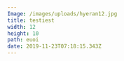 ```yaml
---
Image: /images/uploads/hyeran12.jpg
title: testiest
width: 12
height: 10
path: euoi
date: 2019-11-23T07:18:15.343Z
---
```


